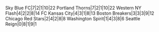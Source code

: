 Sky Blue FC|7|2|1|10|22
Portland Thorns|7|2|1|10|22
Western NY Flash|4|2|2|8|14
FC Kansas City|4|3|1|8|13
Boston Breakers|3|3|3|9|12
Chicago Red Stars|2|4|2|8|8
Washington Spirit|1|4|3|8|6
Seattle Reign|0|8|1|9|1
